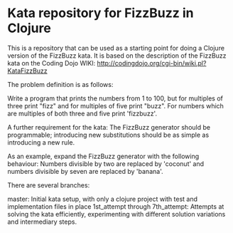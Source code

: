 Kata repository for FizzBuzz in Clojure
=======================================

This is a repository that can be used as a starting point for doing a Clojure version of the FizzBuzz kata. 
It is based on the description of the FizzBuzz kata on the Coding Dojo WIKI: http://codingdojo.org/cgi-bin/wiki.pl?KataFizzBuzz

The problem definition is as follows:

Write a program that prints the numbers from 1 to 100, but for multiples of three print "fizz" and for multiples of five print "buzz". For numbers which are multiples of both three and five print 'fizzbuzz'.

A further requirement for the kata: 
The FizzBuzz generator should be programmable; introducing new substitutions should be as simple as introducing a new rule.

As an example, expand the FizzBuzz generator with the following behaviour:
Numbers divisible by two are replaced by 'coconut' and numbers divisible by seven are replaced by 'banana'.

There are several branches:

master: Initial kata setup, with only a clojure project with test and implementation files in place
1st_attempt through 7th_attempt: Attempts at solving the kata efficiently, experimenting with different solution variations and intermediary steps.     
